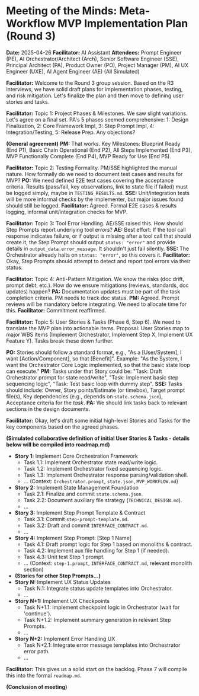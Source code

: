 # Meeting of the Minds: Meta-Workflow MVP Implementation Plan (Round 3)

**Date:** 2025-04-26
**Facilitator:** AI Assistant
**Attendees:** Prompt Engineer (PE), AI Orchestrator/Architect (Arch), Senior Software Engineer (SSE), Principal Architect (PA), Product Owner (PO), Project Manager (PM), AI UX Engineer (UXE), AI Agent Engineer (AE) (All Simulated)

**Facilitator:** Welcome to the Round 3 group session. Based on the R3 interviews, we have solid draft plans for implementation phases, testing, and risk mitigation. Let's finalize the plan and then move to defining user stories and tasks.

**Facilitator:** Topic 1: Project Phases & Milestones. We saw slight variations. Let's agree on a final set. PA's 5 phases seemed comprehensive: 1: Design Finalization, 2: Core Framework Impl, 3: Step Prompt Impl, 4: Integration/Testing, 5: Release Prep. Any objections?

**(General agreement)**
**PM:** That works. Key Milestones: Blueprint Ready (End P1), Basic Chain Operational (End P2), All Steps Implemented (End P3), MVP Functionally Complete (End P4), MVP Ready for Use (End P5).

**Facilitator:** Topic 2: Testing Formality. PM/SSE highlighted the manual nature. How formally do we need to document test cases and results for MVP?
**PO:** We need defined E2E test cases covering the acceptance criteria. Results (pass/fail, key observations, link to state file if failed) must be logged simply, maybe in `TESTING_RESULTS.md`.
**SSE:** Unit/integration tests will be more informal checks by the implementer, but major issues found should still be logged.
**Facilitator:** Agreed. Formal E2E cases & results logging, informal unit/integration checks for MVP.

**Facilitator:** Topic 3: Tool Error Handling. AE/SSE raised this. How should Step Prompts report underlying tool errors?
**AE:** Best effort: If the tool call response indicates failure, or if output is missing after a tool call that should create it, the Step Prompt should output `status: "error"` and provide details in `output_data.error_message`. It shouldn't just fail silently.
**SSE:** The Orchestrator already halts on `status: "error"`, so this covers it.
**Facilitator:** Okay, Step Prompts should attempt to detect and report tool errors via their status.

**Facilitator:** Topic 4: Anti-Pattern Mitigation. We know the risks (doc drift, prompt debt, etc.). How do we ensure mitigations (reviews, standards, doc updates) happen?
**PA:** Documentation updates must be part of the task completion criteria. PM needs to track doc status.
**PM:** Agreed. Prompt reviews will be mandatory before integrating. We need to allocate time for this.
**Facilitator:** Commitment reaffirmed.

**Facilitator:** Topic 5: User Stories & Tasks (Phase 6, Step 6). We need to translate the MVP plan into actionable items. Proposal: User Stories map to major WBS items (Implement Orchestrator, Implement Step X, Implement UX Feature Y). Tasks break these down further.

**PO:** Stories should follow a standard format, e.g., "As a [User/System], I want [Action/Component], so that [Benefit]". Example: "As the System, I want the Orchestrator Core Logic implemented, so that the basic state loop can execute."
**PM:** Tasks under that Story could be: "Task: Draft Orchestrator prompt for state read/write", "Task: Implement basic step sequencing logic", "Task: Test basic loop with dummy step".
**SSE:** Tasks should include: Owner, Story points/Estimate (or timebox), Target prompt file(s), Key dependencies (e.g., depends on `state.schema.json`), Acceptance criteria for the *task*.
**PA:** We should link tasks back to relevant sections in the design documents.

**Facilitator:** Okay, let's draft some initial high-level Stories and Tasks for the key components based on the agreed phases.

**(Simulated collaborative definition of initial User Stories & Tasks - details below will be compiled into roadmap.md)**

*   **Story 1:** Implement Core Orchestration Framework
    *   Task 1.1: Implement Orchestrator state read/write logic.
    *   Task 1.2: Implement Orchestrator fixed sequencing logic.
    *   Task 1.3: Implement Orchestrator response parsing/validation shell.
    *   ... (Context: `Orchestrator.prompt`, `state.json`, `MVP_WORKFLOW.md`)
*   **Story 2:** Implement State Management Foundation
    *   Task 2.1: Finalize and commit `state.schema.json`.
    *   Task 2.2: Document auxiliary file strategy (`TECHNICAL_DESIGN.md`).
    *   ...
*   **Story 3:** Implement Step Prompt Template & Contract
    *   Task 3.1: Commit `step-prompt-template.md`.
    *   Task 3.2: Draft and commit `INTERFACE_CONTRACT.md`.
    *   ...
*   **Story 4:** Implement Step Prompt: [Step 1 Name]
    *   Task 4.1: Draft prompt logic for Step 1 based on monoliths & contract.
    *   Task 4.2: Implement aux file handling for Step 1 (if needed).
    *   Task 4.3: Unit test Step 1 prompt.
    *   ... (Context: `step-1.prompt`, `INTERFACE_CONTRACT.md`, relevant monolith section)
*   **(Stories for other Step Prompts...)**
*   **Story N:** Implement UX Status Updates
    *   Task N.1: Integrate status update templates into Orchestrator.
    *   ...
*   **Story N+1:** Implement UX Checkpoints
    *   Task N+1.1: Implement checkpoint logic in Orchestrator (wait for 'continue').
    *   Task N+1.2: Implement summary generation in relevant Step Prompts.
    *   ...
*   **Story N+2:** Implement Error Handling UX
    *   Task N+2.1: Integrate error message templates into Orchestrator error path.
    *   ...

**Facilitator:** This gives us a solid start on the backlog. Phase 7 will compile this into the formal `roadmap.md`.

**(Conclusion of meeting)** 
